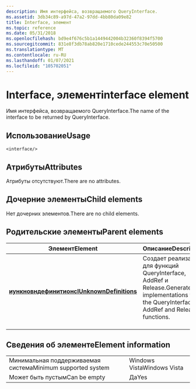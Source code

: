 ```yaml
---
description: Имя интерфейса, возвращаемого QueryInterface.
ms.assetid: 3db34c89-a97d-47a2-97dd-4bb80da09e82
title: Interface, элемент
ms.topic: reference
ms.date: 05/31/2018
ms.openlocfilehash: bd9e4f676c5b1a1449442004b32360f8394f5700
ms.sourcegitcommit: 831e8f3db78ab820e1710cede244553c70e50500
ms.translationtype: MT
ms.contentlocale: ru-RU
ms.lasthandoff: 01/07/2021
ms.locfileid: "105702051"
---
```

# <a name="interface-element"></a><span data-ttu-id="1b1c3-103">Interface, элемент</span><span class="sxs-lookup"><span data-stu-id="1b1c3-103">interface element</span></span>

<span data-ttu-id="1b1c3-104">Имя интерфейса, возвращаемого QueryInterface.</span><span class="sxs-lookup"><span data-stu-id="1b1c3-104">The name of the interface to be returned by QueryInterface.</span></span>

## <a name="usage"></a><span data-ttu-id="1b1c3-105">Использование</span><span class="sxs-lookup"><span data-stu-id="1b1c3-105">Usage</span></span>

``` syntax
<interface/>
```

## <a name="attributes"></a><span data-ttu-id="1b1c3-106">Атрибуты</span><span class="sxs-lookup"><span data-stu-id="1b1c3-106">Attributes</span></span>

<span data-ttu-id="1b1c3-107">Атрибуты отсутствуют.</span><span class="sxs-lookup"><span data-stu-id="1b1c3-107">There are no attributes.</span></span>

## <a name="child-elements"></a><span data-ttu-id="1b1c3-108">Дочерние элементы</span><span class="sxs-lookup"><span data-stu-id="1b1c3-108">Child elements</span></span>

<span data-ttu-id="1b1c3-109">Нет дочерних элементов.</span><span class="sxs-lookup"><span data-stu-id="1b1c3-109">There are no child elements.</span></span>

## <a name="parent-elements"></a><span data-ttu-id="1b1c3-110">Родительские элементы</span><span class="sxs-lookup"><span data-stu-id="1b1c3-110">Parent elements</span></span>



| <span data-ttu-id="1b1c3-111">Элемент</span><span class="sxs-lookup"><span data-stu-id="1b1c3-111">Element</span></span>                                                       | <span data-ttu-id="1b1c3-112">Описание</span><span class="sxs-lookup"><span data-stu-id="1b1c3-112">Description</span></span>                                                                                            |
|---------------------------------------------------------------|--------------------------------------------------------------------------------------------------------|
| [<span data-ttu-id="1b1c3-113">**иункновндефинитионс**</span><span class="sxs-lookup"><span data-stu-id="1b1c3-113">**IUnknownDefinitions**</span></span>](iunknowndefinitions.md)<br/> | <span data-ttu-id="1b1c3-114">Создает реализации для функций QueryInterface, AddRef и Release.</span><span class="sxs-lookup"><span data-stu-id="1b1c3-114">Generates implementations for the QueryInterface, AddRef and Release functions.</span></span><br/> <br/> |



## <a name="element-information"></a><span data-ttu-id="1b1c3-115">Сведения об элементе</span><span class="sxs-lookup"><span data-stu-id="1b1c3-115">Element information</span></span>



|                                     |               |
|-------------------------------------|---------------|
| <span data-ttu-id="1b1c3-116">Минимальная поддерживаемая система</span><span class="sxs-lookup"><span data-stu-id="1b1c3-116">Minimum supported system</span></span><br/> | <span data-ttu-id="1b1c3-117">Windows Vista</span><span class="sxs-lookup"><span data-stu-id="1b1c3-117">Windows Vista</span></span> |
| <span data-ttu-id="1b1c3-118">Может быть пустым</span><span class="sxs-lookup"><span data-stu-id="1b1c3-118">Can be empty</span></span>                        | <span data-ttu-id="1b1c3-119">Да</span><span class="sxs-lookup"><span data-stu-id="1b1c3-119">Yes</span></span>           |



 

 




